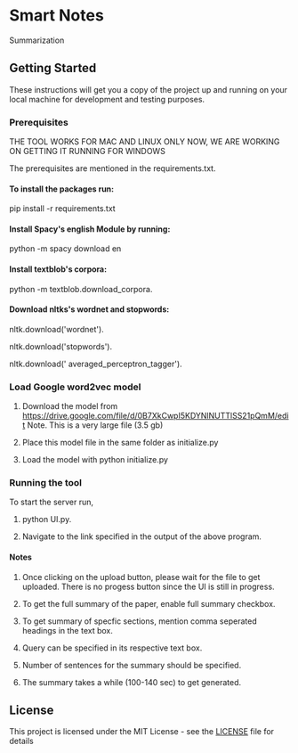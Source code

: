 # Smart Notes

Summarization

## Getting Started

These instructions will get you a copy of the project up and running on your local machine for development and testing purposes. 

### Prerequisites

THE TOOL WORKS FOR MAC AND LINUX ONLY NOW, WE ARE WORKING ON GETTING IT RUNNING FOR WINDOWS

The prerequisites are mentioned in the requirements.txt. 

#### To install the packages run:

pip install -r requirements.txt


#### Install Spacy's english Module by running:

python -m spacy download en


#### Install textblob's corpora:  


python -m textblob.download_corpora. 

#### Download nltks's wordnet and stopwords:  

nltk.download('wordnet'). 

nltk.download('stopwords'). 

nltk.download(' averaged_perceptron_tagger'). 

### Load Google word2vec model

1. Download the model from https://drive.google.com/file/d/0B7XkCwpI5KDYNlNUTTlSS21pQmM/edit
Note. This is a very large file (3.5 gb)

2. Place this model file in the same folder as initialize.py

3. Load the model with python initialize.py

### Running the tool

To start the server run,  

1. python UI.py. 


2. Navigate to the link specified in the output of the above program. 

#### Notes

1. Once clicking on the upload button, please wait for the file to get uploaded. There is no progess button since the UI is still in progress.  

2. To get the full summary of the paper, enable full summary checkbox.  
3. To get summary of specfic sections, mention comma seperated headings in the text box.  
4. Query can be specified in its respective text box. 
5. Number of sentences for the summary should be specified.  
6. The summary takes a while (100-140 sec) to get generated.



## License

This project is licensed under the MIT License - see the [LICENSE](LICENSE.md) file for details


